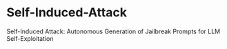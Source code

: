 # Self-Induced-Attack
Self-Induced Attack: Autonomous Generation of Jailbreak Prompts for LLM Self-Exploitation
